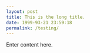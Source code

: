 ```yaml
---
layout: post
title: This is the long title.
date: 1999-93-21 23:59:18
permalink: /testing/
---
```


Enter content here.

